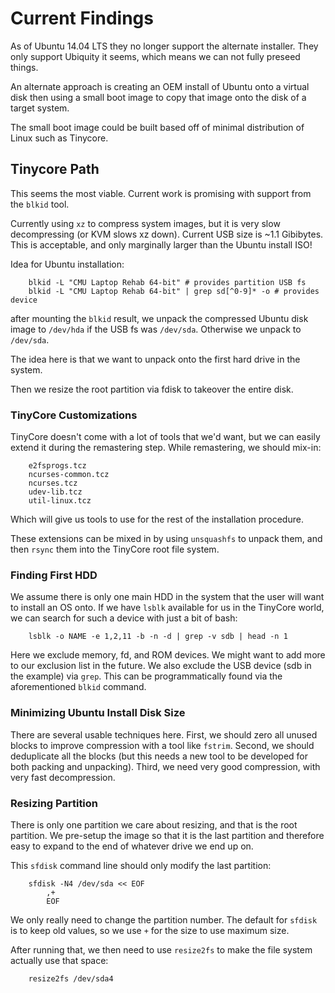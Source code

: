 # Current Findings

As of Ubuntu 14.04 LTS they no longer support the alternate installer.  They
only support Ubiquity it seems, which means we can not fully preseed things.

An alternate approach is creating an OEM install of Ubuntu onto a virtual disk
then using a small boot image to copy that image onto the disk of a target
system.

The small boot image could be built based off of minimal distribution of Linux
such as Tinycore.

## Tinycore Path

This seems the most viable.  Current work is promising with support from the
`blkid` tool.

Currently using `xz` to compress system images, but it is very slow
decompressing (or KVM slows xz down).  Current USB size is ~1.1 Gibibytes.
This is acceptable, and only marginally larger than the Ubuntu install ISO!

Idea for Ubuntu installation:

```
    blkid -L "CMU Laptop Rehab 64-bit" # provides partition USB fs
    blkid -L "CMU Laptop Rehab 64-bit" | grep sd[^0-9]* -o # provides device
```

after mounting the `blkid` result, we unpack the compressed Ubuntu disk image
to `/dev/hda` if the USB fs was `/dev/sda`.  Otherwise we unpack to `/dev/sda`.

The idea here is that we want to unpack onto the first hard drive in the
system.

Then we resize the root partition via fdisk to takeover the entire disk.

### TinyCore Customizations

TinyCore doesn't come with a lot of tools that we'd want, but we can easily
extend it during the remastering step.  While remastering, we should mix-in:

```
    e2fsprogs.tcz 
    ncurses-common.tcz 
    ncurses.tcz 
    udev-lib.tcz 
    util-linux.tcz
```

Which will give us tools to use for the rest of the installation procedure.

These extensions can be mixed in by using `unsquashfs` to unpack them, and then
`rsync` them into the TinyCore root file system.

### Finding First HDD

We assume there is only one main HDD in the system that the user will want to
install an OS onto.  If we have `lsblk` available for us in the TinyCore world,
we can search for such a device with just a bit of bash:

```
    lsblk -o NAME -e 1,2,11 -b -n -d | grep -v sdb | head -n 1
```

Here we exclude memory, fd, and ROM devices.  We might want to add more to our
exclusion list in the future.  We also exclude the USB device (sdb in the
example) via `grep`.  This can be programmatically found via the aforementioned
`blkid` command.

### Minimizing Ubuntu Install Disk Size

There are several usable techniques here.  First, we should zero all unused 
blocks to improve compression with a tool like `fstrim`.  Second, we should
deduplicate all the blocks (but this needs a new tool to be developed for both
packing and unpacking).  Third, we need very good compression, with very fast
decompression.

### Resizing Partition

There is only one partition we care about resizing, and that is the root
partition.  We pre-setup the image so that it is the last partition and
therefore easy to expand to the end of whatever drive we end up on.

This `sfdisk` command line should only modify the last partition:

```
    sfdisk -N4 /dev/sda << EOF
        ,+
        EOF
```

We only really need to change the partition number.  The default for `sfdisk`
is to keep old values, so we use `+` for the size to use maximum size.

After running that, we then need to use `resize2fs` to make the file system
actually use that space:

```
    resize2fs /dev/sda4
```
